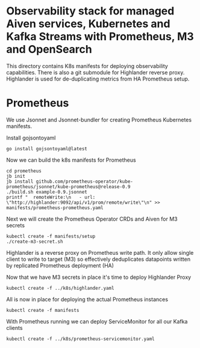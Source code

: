 # Observability stack for managed Aiven services, Kubernetes and Kafka Streams with Prometheus, M3 and OpenSearch

This directory contains K8s manifests for deploying observability capabilities. There is also a git submodule for Highlander reverse proxy. Highlander is used for de-duplicating metrics from HA Prometheus setup.

# Prometheus

We use Jsonnet and Jsonnet-bundler for creating Prometheus Kubernetes manifests.

Install gojsontoyaml
````
go install gojsontoyaml@latest
````

Now we can build the k8s manifests for Prometheus

````
cd prometheus
jb init
jb install github.com/prometheus-operator/kube-prometheus/jsonnet/kube-prometheus@release-0.9
./build.sh example-0.9.jsonnet
printf "  remoteWrite:\n   - url: \"http://highlander:9092/api/v1/prom/remote/write\"\n" >> manifests/prometheus-prometheus.yaml
````

Next we will create the Prometheus Operator CRDs and Aiven for M3 secrets

````
kubectl create -f manifests/setup
./create-m3-secret.sh
````

Highlander is a reverse proxy on Prometheus write path. It only allow single client to write to target (M3) so effectively deduplicates datapoints written by replicated Prometheus deployment (HA)

Now that we have M3 secrets in place it's time to deploy Highlander Proxy

````
kubectl create -f ../k8s/highlander.yaml
````

All is now in place for deploying the actual Prometheus instances

````
kubectl create -f manifests

````

With Prometheus running we can deploy ServiceMonitor for all our Kafka clients
````
kubectl create -f ../k8s/prometheus-servicemonitor.yaml
````
